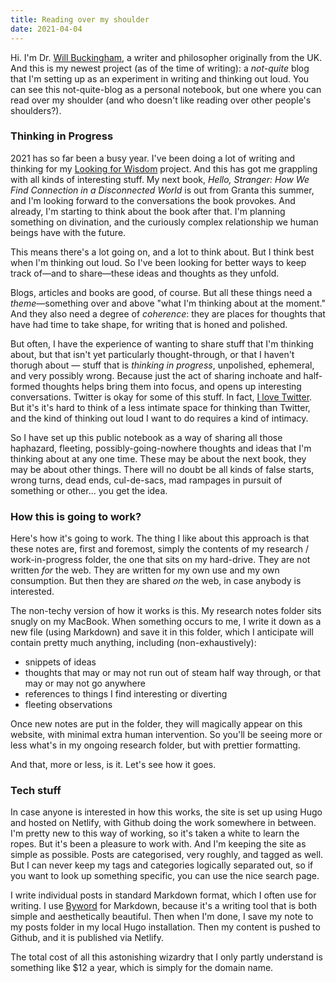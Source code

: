 ```yaml
---
title: Reading over my shoulder
date: 2021-04-04
---
```


Hi. I'm Dr. [Will Buckingham](https://www.willbuckingham.com), a writer and philosopher originally from the UK. And this is my newest project (as of the time of writing): a *not-quite* blog that I'm setting up as an experiment in writing and thinking out loud. You can see this not-quite-blog as a personal notebook, but one where you can read over my shoulder (and who doesn't like reading over other people's shoulders?).

<!--more-->

### Thinking in Progress

2021 has so far been a busy year. I've been doing a lot of writing and thinking for my [Looking for Wisdom](https://www.lookingforwisdom.com) project. And this has got me grappling with all kinds of interesting stuff. My next book, *Hello, Stranger: How We Find Connection in a Disconnected World* is out from Granta this summer, and I'm looking forward to the conversations the book provokes. And already, I'm starting to think about the book after that.  I'm planning something on divination, and the curiously complex relationship we human beings have with the future. 

This means there's a lot going on, and a lot to think about. But I think best when I'm thinking out loud. So I've been looking for better ways to keep track of—and to share—these ideas and thoughts as they unfold. 

Blogs, articles and books are good, of course. But all these things need a *theme*—something over and above "what I'm thinking about at the moment." And they also need a degree of *coherence*: they are places for thoughts that have had time to take shape, for writing that is honed and polished.

But often, I have the experience of wanting to share stuff that I'm thinking about, but that isn't yet particularly thought-through, or that I haven't thorugh about — stuff that is *thinking in progress*, unpolished, ephemeral, and very possibly wrong. Because just the act of sharing inchoate and half-formed thoughts helps bring them into focus, and opens up interesting conversations. Twitter is okay for some of this stuff. In fact, [I love Twitter](https://www.twitter.com/willbuckingham). But it's it's hard to think of a less intimate space for thinking than Twitter, and the kind of thinking out loud I want to do requires a kind of intimacy. 

So I have set up this public notebook as a way of sharing all those haphazard, fleeting, possibly-going-nowhere thoughts and ideas that I'm thinking about at any one time. These may be about the next book, they may be about other things. There will no doubt be all kinds of false starts, wrong turns, dead ends, cul-de-sacs, mad rampages in pursuit of something or other... you get the idea.

### How this is going to work?

Here's how it's going to work. The thing I like about this approach is that these notes are, first and foremost, simply the contents of my research / work-in-progress folder, the one that sits on my hard-drive. They are not written *for* the web. They are written for my own use and my own consumption. But then they are shared *on* the web, in case anybody is interested.

The non-techy version of how it works is this. My research notes folder sits snugly on my MacBook. When something occurs to me, I write it down as a new file (using Markdown) and save it in this folder, which I anticipate will contain pretty much anything, including (non-exhaustively):

- snippets of ideas
- thoughts that may or may not run out of steam half way through, or that may or may not go anywhere
- references to things I find interesting or diverting
- fleeting observations

Once new notes are put in the folder, they will magically appear on this website, with minimal extra human intervention. So you'll be seeing more or less what's in my ongoing research folder, but with prettier formatting.

And that, more or less, is it. Let's see how it goes.

### Tech stuff

In case anyone is interested in how this works, the site is set up using Hugo and hosted on Netlify, with Github doing the work somewhere in between. I'm pretty new to this way of working, so it's taken a white to learn the ropes. But it's been a pleasure to work with. And I'm keeping the site as simple as possible. Posts are categorised, very roughly, and tagged as well. But I can never keep my tags and categories logically separated out, so if you want to look up something specific, you can use the nice search page. 

I write individual posts in standard Markdown format, which I often use for writing. I use [Byword](https://bywordapp.com/) for Markdown, because it's a writing tool that is both simple and aesthetically beautiful. Then when I'm done, I save my note to my posts folder in my local Hugo installation. Then my content is pushed to Github, and it is published via Netlify. 

The total cost of all this astonishing wizardry that I only partly understand is something like $12 a year, which is simply for the domain name. 